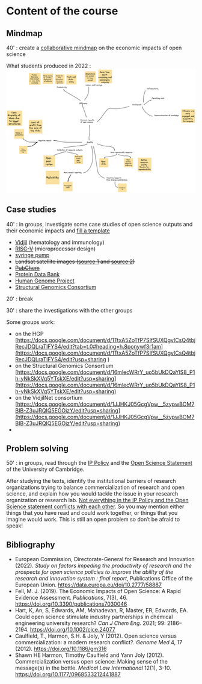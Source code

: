 # Content of the course

## Mindmap

40' : create a [collaborative mindmap](https://mymarkmap.vercel.app/#https://raw.githubusercontent.com/Enro/economic-impacts-OS/main/mindmap.md) on the economic impacts of open science

What students produced in 2022 : <img src="Mindmap.png" />

## Case studies

40' : in groups, investigate some case studies of open science outputs and their economic impacts and [fill a template](https://github.com/Enro/economic-impacts-OS/blob/main/template.md)
* [Vidjil](https://www.vidjil.net/) (hematology and immunology)
* ~~[RISC-V](https://riscv.org/) (microprocessor design)~~
* [syringe pump](https://hal.archives-ouvertes.fr/hal-02119548/)
* ~~Landsat satellite images ([source 1](https://www.pnas.org/doi/10.1073/pnas.2001682117) and [source 2](https://www.unoosa.org/pdf/pres/stsc2012/2012ind-05E.pdf))~~
* ~~[PubChem](https://journals.sagepub.com/doi/10.1177/0306312718772086)~~
* [Protein Data Bank](https://cdn.rcsb.org/rcsb-pdb/general_information/about_pdb/Economic%20Impacts%20of%20the%20PDB.pdf)
* [Human Genome Project](https://web.ornl.gov/sci/techresources/Human_Genome/publicat/BattelleReport2011.pdf)
* [Structural Genomics Consortium](https://www.ncbi.nlm.nih.gov/pmc/articles/PMC5396214/)

20' : break

30' : share the investigations with the other groups

Some groups work:
* on the HGP [https://docs.google.com/document/d/1TtxA5ZoTfP7SIfSUXQgvICsQ4tbjRecJDQLraTlFYS4/edit?tab=t.0#heading=h.8ponywf3r1am](https://docs.google.com/document/d/1TtxA5ZoTfP7SIfSUXQgvICsQ4tbjRecJDQLraTlFYS4/edit?usp=sharing )
* on the Structural Genomics Consortium [https://docs.google.com/document/d/16mlecWRrY_uo5bUkDQaYlS8_P1h-yNkSkXVq5YTskXE/edit?usp=sharing](https://docs.google.com/document/d/16mlecWRrY_uo5bUkDQaYlS8_P1h-yNkSkXVq5YTskXE/edit?usp=sharing)
* on the VidjilNet consortium [https://docs.google.com/document/d/1JJHKJ05GcgVpw__5zypwBOM7BIB-Z3uJRQlQ5EGOjzY/edit?usp=sharing](https://docs.google.com/document/d/1JJHKJ05GcgVpw__5zypwBOM7BIB-Z3uJRQlQ5EGOjzY/edit?usp=sharing)
* 


## Problem solving

50' : in groups, read through the [IP Policy](https://www.enterprise.cam.ac.uk/wp-content/uploads/2021/04/IP-Policy-in-Practice-Guidance-Note-25May10-FINAL-CLEAN-Updated-links-August-2015.pdf) and the [Open Science Statement](https://osc.cam.ac.uk/open-research-position-statement) of the University of Cambridge.

After studying the texts, identify the institutional barriers of research organizations trying to balance commercialization of research and open science, and explain how you would tackle the issue in your research organization or research lab. [Not everything in the IP Policy and the Open Science statement conflicts with each other](problem-solving.md). So you may mention either things that you have read and could work together, or things that you imagine would work. This is still an open problem so don’t be afraid to speak!

## Bibliography
* European Commission, Directorate-General for Research and Innovation (2022). *Study on factors impeding the productivity of research and the prospects for open science policies to improve the ability of the research and innovation system : final report*, Publications Office of the European Union. https://data.europa.eu/doi/10.2777/58887
* Fell, M. J. (2019). The Economic Impacts of Open Science: A Rapid Evidence Assessment. *Publications*, 7(3), 46. https://doi.org/10.3390/publications7030046
* Hart, K, An, S, Edwards, AM, Mahadevan, R, Master, ER, Edwards, EA. Could open science stimulate industry partnerships in chemical engineering university research? *Can J Chem Eng*. 2021; 99: 2186– 2194. https://doi.org/10.1002/cjce.24077
* Caulfield, T., Harmon, S.H. & Joly, Y (2012). Open science versus commercialization: a modern research conflict?. *Genome Med* 4, 17 (2012). https://doi.org/10.1186/gm316
* Shawn HE Harmon, Timothy Caulfield and Yann Joly (2012). Commercialization versus open science: Making sense of the message(s) in the bottle. *Medical Law International* 12(1), 3-10. https://doi.org/10.1177/0968533212441887
